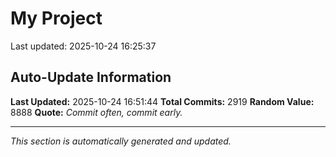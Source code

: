 # My Project


Last updated: 2025-10-24 16:25:37














































































































































































































































































































































































































































































































































































































































































































































































































































































































































































































































































































































































































































































































































































































































































































































































































































































































































































































































































































































































































































































































































































































































































































































































































































































































































































































































































































































































































































































































































































































































































































































































































































































































































































































































## Auto-Update Information

**Last Updated:** 2025-10-24 16:51:44
**Total Commits:** 2919
**Random Value:** 8888
**Quote:** _Commit often, commit early._

---
_This section is automatically generated and updated._